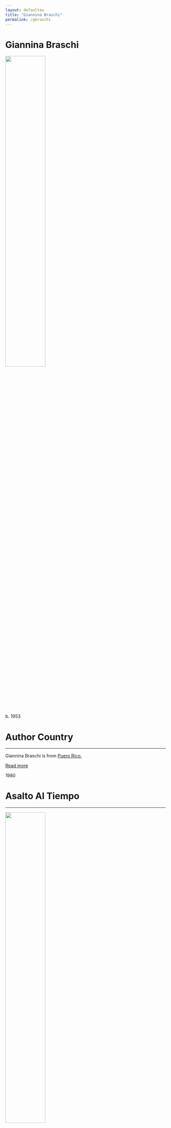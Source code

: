 ```yaml
---
layout: defaultau
title: "Giannina Braschi"
permalink: /gbraschi
---
```

<!-- partial:index.partial.html -->
<div class="content">
     <h1>Giannina Braschi</h1>
    <div class="quote">
        <div><img src="https://gianninabraschi.files.wordpress.com/2018/10/t2sdata64864804.jpg" height="50%" width = "50%" class="logo"></div>
    </div>
    <div class="timeline">
        <div style="padding-bottom:100px;"></div>
        <div class="block">
             <div class="date right"><p class="right"> b. 1953 </p></div>
            <div class="dot"></div>
            <div class="left first">
            <div class="author_country">
                <h1>Author Country</h1><hr>
          <div class="aclocation">  <p>Giannina Braschi is from <a href="{{ site.baseurl }}/37">Puero Rico.</a></p></div>
              <div class="acreadmore">  <a href="https://en.wikipedia.org/wiki/Giannina_Braschi" target="_blank">Read more</a></div>
            </div>
            </div>
        <div class="block">
            <div class="date left"><p class="left">1980</p></div>
            <div class="dot"></div>
            <div class="right">
                <h1>Asalto Al Tiempo</h1><hr>
                <p><img src="https://pictures.abebooks.com/isbn/9788474571219-us.jpg" height="50%" width = "50%"></p>
                <p>
                Language: Spanish<br/>
                Publisher: Anthropos Editorial del Hombre<br/>
                Pub_location: Barcelona, Spain<br/>
                Genre: Fiction (Novel)<br/>
                Length: 129<br/>                   </p>
            </div>
        </div>
       <div class="block">
            <div class="date right"><p class="right">1985</p></div>
            <div class="dot"></div>
            <div class="left">
                <h1>La Comedia Profana</h1><hr>
                <p><img src="https://m.media-amazon.com/images/I/51ja9RUVN6L._SX332_BO1,204,203,200_.jpg" height="50%" width = "50%"></p>
                <p>
                Language: Spanish<br/>
                Publisher: Anthropos Editorial del hombre<br/>
                Pub_location: Barcelona, Spain<br/>
                Genre: Fiction (Novel)<br/>
                Length: 400 <br/>                   </p>
            </div>
        </div>
       <div class="block">
            <div class="date left"><p class="left">1987</p></div>
            <div class="dot"></div>
            <div class="right">
                <h1>Libro de Payasos y Bufones</h1><hr>
                <p><img src="https://m.media-amazon.com/images/I/51aj1mJdoOL._SX348_BO1,204,203,200_.jpg" height="50%" width = "50%"></p>
                <p>
                Language: Italian<br/>
                Publisher: Grafica Uno<br/>
                Pub_location: Milan, Italy<br/>
                Genre: Fiction (Novel)<br/>
                Length: 32<br/>                   </p>
            </div>
        </div>
       <div class="block">
            <div class="date right"><p class="right">1988</p></div>
            <div class="dot"></div>
            <div class="left">
                <h1>El Imperio de los Sueños</h1><hr>
                <p><img src="https://m.media-amazon.com/images/I/511+n6GnaxL._SX320_BO1,204,203,200_.jpg" height="50%" width = "50%"></p>
                <p>
                Language: Spanish<br/>
                Publisher: Anthropos Editorial del hombre<br/>
                Pub_location: Barcelona, Spain<br/>
                Genre: Fiction (Novel)<br/>
                Length: 256<br/>                   </p>
            </div>
        </div><div class="block">
            <div class="date left"><p class="left">1994</p></div>
            <div class="dot"></div>
            <div class="right">
                <h1>Empire of Dreams</h1><hr>
                <p><img src="https://images-na.ssl-images-amazon.com/images/S/compressed.photo.goodreads.com/books/1348769909i/750059.jpg" height="50%" width = "50%"></p>
                <p>
		    Translation: Tess O'Dwyer <br/>               
		    Language: English<br/>
                Publisher: Yale University Press<br/>
                Pub_location: Connecticut, United States<br/>
                Genre: Fiction (Novel)<br/>
                Length: 256<br/>                   </p>
            </div>
        </div>
<div class="block">
            <div class="date right"><p class="right">1998</p></div>
            <div class="dot"></div>
            <div class="left">
                <h1>Yo-Yo Boing!</h1><hr>
                <p><img src="https://upload.wikimedia.org/wikipedia/en/e/ea/YoYoBoingCoverImage.jpeg" height="50%" width = "50%"></p>
                <p>
                Language: Spanish<br/>
                Publisher: Latin American Literary Review Press<br/>
                Pub_location: Pittsburgh, Pennsylvania<br/>
                Genre: Fiction (Novel)<br/>
                Length: 205<br/>                   </p>
            </div>
        </div>
<div class="block">
            <div class="date left"><p class="left">2000</p></div>
            <div class="dot"></div>
            <div class="right">
                <h1>El Iperio de los Sueños</h1><hr>
                <p><img src="https://m.media-amazon.com/images/I/511+n6GnaxL._SX320_BO1,204,203,200_.jpg" height="50%" width = "50%"></p>
                <p>
                Language: Spanish<br/>
                Publisher: Editorial de la Universidad de Puerto Rico<br/>
                Pub_location: San Juan, Puerto Rico<br/>
                Genre: Fiction (Novel)<br/>
                Length: 256<br/>                   </p>
            </div>
        </div>
<div class="block">
            <div class="date right"><p class="right">2011</p></div>
            <div class="dot"></div>
            <div class="left">
                <h1>United States of Banana</h1><hr>
                <p><img src="https://encrypted-tbn3.gstatic.com/images?q=tbn:ANd9GcSNS65KxsIKyEbaXuE2qBIMZyJWLuR9ps4MaLeoRgfMRV74001p" height="50%" width = "50%"></p>
                <p>
                Language: English<br/>
                Publisher: Amazon Publishing<br/>
                Pub_location: Washington, United States<br/>
                Genre: Anthology<br/>
                Length: 316 <br/>                   </p>
            </div>
        </div>       
<div class="block">
            <div class="date left"><p class="left">2015</p></div>
            <div class="dot"></div>
            <div class="right">
                <h1>Estados Unidos de Banana</h1><hr>
                <p><img src="https://m.media-amazon.com/images/I/51HBjwtW2lL._SY291_BO1,204,203,200_QL40_FMwebp_.jpg" height="50%" width = "50%"></p>
                <p>
                Language: Spanish<br/>
                Publisher: Amazon Publishing<br/>
                Pub_location: Washington, United States<br/>
                Genre: Anthology<br/>
                Length: 248<br/>                   </p>
            </div>
        </div>
<div class="block">
            <div class="date right"><p class="right">2014</p></div>
            <div class="dot"></div>
            <div class="left">
                <h1>Two Crowns of The Egg</h1><hr>
                <p><img src="https://books.google.dm/books/content?id=UfoInwEACAAJ&printsec=frontcover&img=1&zoom=1&imgtk=AFLRE70MhlTfrHlRZtnvhMK1JRwxon-UD6CcacCZxbmnKBzxOlJmFr32AIeMqBp5vNRWk8oUbOL2ssq4h-qFR7EuL7dyR3Ia44SixFCNW04bexJeqwPIxZX6qCCTAs1eW3SkD9VwMZrm" height="50%" width = "50%"></p>
                <p>
		    Co-Authors: Michael Somoroff, Donald Kuspit <br/>                
		    Language: English<br/>
                Publisher: Damiani<br/>
                Pub_location: Bologna, Italy<br/>
                Genre: Poems<br/>
                Length: 11<br/>                   </p>
            </div>
        </div>       
<div class="block">
            <div class="date left"><p class="left">2019</p></div>
            <div class="dot"></div>
            <div class="right">
                <h1>Urbanismo Eológico en América Latina</h1><hr>
                <p><img src="https://m.media-amazon.com/images/I/318dvK-FDAL._SX342_BO1,204,203,200_.jpg" height="50%" width = "50%"></p>
                <p>
                Language: Spanish
                Publisher: Editorial Gustavo Gili SL<br/>
                Pub_location: Barcelona, Spain<br/>
                Genre: Fiction (Novel)<br/>
                Length: 306/>                   </p>
            </div>
        </div>